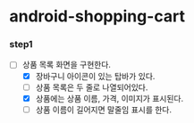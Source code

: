 # android-shopping-cart

### step1
- [ ] 상품 목록 화면을 구현한다.
  - [x] 장바구니 아이콘이 있는 탑바가 있다. 
  - [ ] 상품 목록은 두 줄로 나열되어있다. 
  - [x] 상품에는 상품 이름, 가격, 이미지가 표시된다.
  - [ ] 상품 이름이 길어지면 말줄임 표시를 한다.
